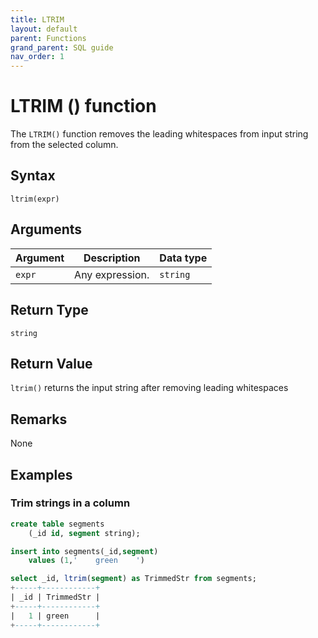 ```yaml
---
title: LTRIM
layout: default
parent: Functions
grand_parent: SQL guide
nav_order: 1
---
```


# LTRIM () function

The `LTRIM()` function removes the leading whitespaces from input string from the selected column.

## Syntax

```
ltrim(expr)
```

## Arguments

| Argument | Description | Data type |
|---|---|---|
| `expr` | Any expression. | `string` |

## Return Type

`string`

## Return Value

`ltrim()` returns the input string after removing leading whitespaces

## Remarks

None

## Examples

### Trim strings in a column

```sql
create table segments
    (_id id, segment string);

insert into segments(_id,segment)
    values (1,'    green    ')

select _id, ltrim(segment) as TrimmedStr from segments;
+-----+------------+
| _id | TrimmedStr |
+-----+------------+
|   1 | green      |
+-----+------------+
```
